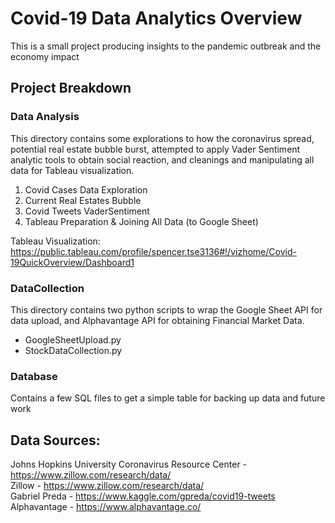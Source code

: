 # Covid-19 Data Analytics Overview
This is a small project producing insights to the pandemic outbreak and the economy impact

## Project Breakdown

### Data Analysis
This directory contains some explorations to how the coronavirus spread, potential real estate bubble burst, attempted to apply Vader Sentiment analytic tools to obtain social reaction, and cleanings and manipulating all data for Tableau visualization.

1. Covid Cases Data Exploration
2. Current Real Estates Bubble 
3. Covid Tweets VaderSentiment 
4. Tableau Preparation & Joining All Data (to Google Sheet)

Tableau Visualization:
https://public.tableau.com/profile/spencer.tse3136#!/vizhome/Covid-19QuickOverview/Dashboard1

### DataCollection
This directory contains two python scripts to wrap the Google Sheet API for data upload, and Alphavantage API for obtaining Financial Market Data.

- GoogleSheetUpload.py
- StockDataCollection.py

### Database
Contains a few SQL files to get a simple table for backing up data and future work





## Data Sources:
Johns Hopkins University Coronavirus Resource Center - https://www.zillow.com/research/data/ \
Zillow - https://www.zillow.com/research/data/ \
Gabriel Preda - https://www.kaggle.com/gpreda/covid19-tweets \
Alphavantage - https://www.alphavantage.co/
